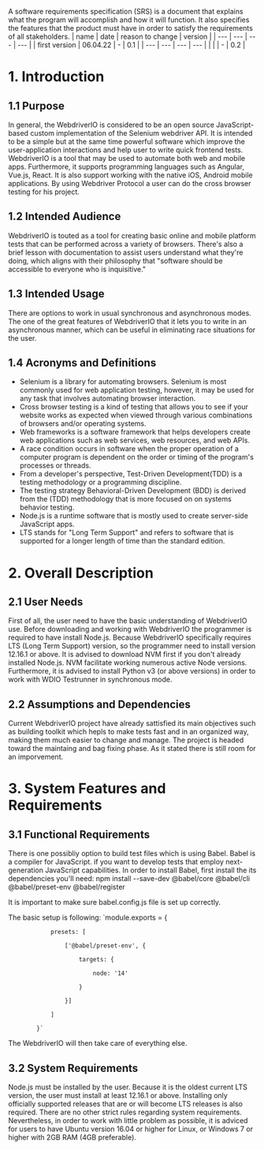 A software requirements specification (SRS) is a document that explains what the program will accomplish and how it will function. It also specifies the features that the product must have in order to satisfy the requirements of all stakeholders.
| name | date | reason to change | version |
| --- | --- | --- | --- |
| first version | 06.04.22 | - | 0.1 |
| --- | --- | --- | --- |
|  |  | - | 0.2 |


# 1. Introduction

## 1.1 Purpose
In general, the WebdriverIO is considered to be an open source JavaScript-based custom implementation 
of the Selenium webdriver API. It is intended to be a simple but at the same time powerful software 
which improve the user-application interactions and help user to write quick frontend tests. 
WebdriverIO is a tool that may be used to automate both web and mobile apps. Furthermore, it supports 
programming languages such as Angular, Vue.js, React. It is also support working with the native iOS, 
Android mobile applications. By using Webdriver Protocol a user can do the cross browser testing
for his project. 
           
## 1.2 Intended Audience
WebdriverIO is touted as a tool for creating basic online and mobile platform tests that can be performed 
across a variety of browsers. There's also a brief lesson with documentation to assist users understand 
what they're doing, which aligns with their philosophy that "software should be accessible to everyone 
who is inquisitive."
           
## 1.3 Intended Usage
There are options to work in usual synchronous and asynchronous modes. The one of the great features of 
WebdriverIO that it lets you to write in an asynchronous manner, which can be useful in eliminating race 
situations for the user.           
           
## 1.4 Acronyms and Definitions 
- Selenium is a library for automating browsers. Selenium is most commonly used for web application testing, 
            however, it may be used for any task that involves automating browser interaction.
- Cross browser testing is a kind of testing that allows you to see if your website works as 
            expected when viewed through various combinations of browsers and/or operating systems.
- Web frameworks is a software framework that helps developers create web applications such as web services, 
            web resources, and web APIs.
- A race condition occurs in software when the proper operation of a computer program is dependent on the order
            or timing of the program's processes or threads.
- From a developer's perspective, Test-Driven Development(TDD) is a testing methodology or a programming 
            discipline.
- The testing strategy Behavioral-Driven Development (BDD) is derived from the (TDD) methodology
            that is more focused on on systems behavior testing.
- Node.js is a runtime software that is mostly used to create server-side JavaScript apps.
- LTS stands for "Long Term Support" and refers to software that is supported for a longer length of time 
            than the standard edition.
            
# 2. Overall Description

## 2.1 User Needs
First of all, the user need to have the basic understanding of WebdriverIO use. Before downloading and working with 
WebdriverIO the programmer is required to have install Node.js. Because  WebdriverIO specifically requires 
LTS (Long Term Support) version, so the programmer need to install version 12.16.1 or above.
It is advised to download NVM first if you don't already installed Node.js. NVM facilitate working numerous active 
Node versions. Furthermore, it is advised to install Python v3 (or above versions) in order to work with WDIO Testrunner 
in synchronous mode.
           
## 2.2 Assumptions and Dependencies
Current WebdriverIO project have already sattisfied its main objectives such as building toolkit which hepls to make tests 
fast and in an organized way, making them much easier to change and manage. The project is headed toward the maintaing 
and bag fixing phase. As it stated there is still room for an imporvement.
           
# 3. System Features and Requirements

## 3.1 Functional Requirements
There is one possibliy option to build test files which is using Babel. Babel is a compiler for JavaScript. if you want 
to develop tests that employ next-generation JavaScript capabilities.
In order to install Babel, first install the its dependencies you'll need:
npm install --save-dev @babel/core @babel/cli @babel/preset-env @babel/register
           
It is important to make sure babel.config.js file is set up correctly.
            
The basic setup is following:
            `module.exports = {
            
                presets: [
                
                    ['@babel/preset-env', {
                    
                        targets: {
                        
                            node: '14'
                            
                        }
                        
                    }]
                    
                ]
                
            }`
            
 The WebdriverIO will then take care of everything else.

## 3.2 System Requirements
Node.js must be installed by the user. Because it is the oldest current LTS version, the user must install at least 
12.16.1 or above. Installing only officially supported releases that are or will become LTS releases is also required.
There are no other strict rules regarding system requirements. Nevertheless, in order to work with little problem 
as possible, it is adviced for users to have Ubuntu version 16.04 or higher for Linux, or Windows 7 or higher with 
2GB RAM (4GB preferable). 

